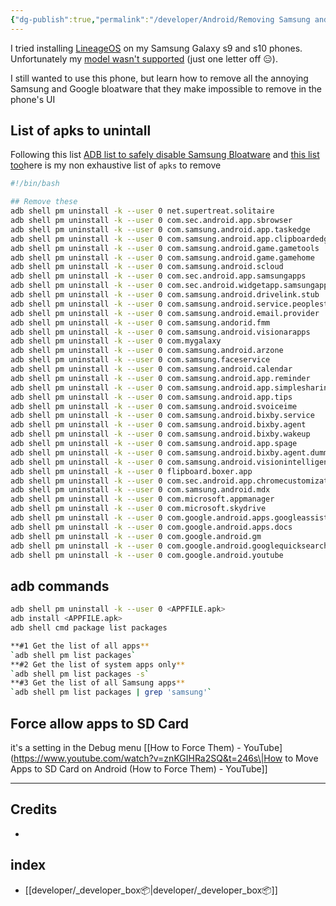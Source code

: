 ```yaml
---
{"dg-publish":true,"permalink":"/developer/Android/Removing Samsung and Google Bloatware from Android 12/","noteIcon":""}
---
```



I tried installing [LineageOS](https://lineageos.org/) on my Samsung Galaxy s9 and s10 phones. Unfortunately my [model wasn't supported](https://wiki.lineageos.org/devices/beyond1lte/) (just one letter off 😑). 

I still wanted to use this phone, but learn how to remove all the annoying Samsung and Google bloatware that they make impossible to remove in the phone's UI
## List of apks to unintall

Following this list [ADB list to safely disable Samsung Bloatware](https://www.reddit.com/r/GalaxyS9/comments/iv4p3n/adb_list_to_safely_disable_samsung_bloatware/) and [this list too](https://technastic.com/remove-samsung-bloatware-safe-to-remove-apps/)here is my non exhaustive list of `apks` to remove

```bash
#!/bin/bash

## Remove these
adb shell pm uninstall -k --user 0 net.supertreat.solitaire
adb shell pm uninstall -k --user 0 com.sec.android.app.sbrowser
adb shell pm uninstall -k --user 0 com.samsung.android.app.taskedge
adb shell pm uninstall -k --user 0 com.samsung.android.app.clipboardedge
adb shell pm uninstall -k --user 0 com.samsung.android.game.gametools
adb shell pm uninstall -k --user 0 com.samsung.android.game.gamehome
adb shell pm uninstall -k --user 0 com.samsung.android.scloud
adb shell pm uninstall -k --user 0 com.sec.android.app.samsungapps
adb shell pm uninstall -k --user 0 com.sec.android.widgetapp.samsungapps
adb shell pm uninstall -k --user 0 com.samsung.android.drivelink.stub
adb shell pm uninstall -k --user 0 com.samsung.android.service.peoplestripesamsungpassautofill
adb shell pm uninstall -k --user 0 com.samsung.android.email.provider
adb shell pm uninstall -k --user 0 com.samsung.andorid.fmm
adb shell pm uninstall -k --user 0 com.samsung.android.visionarapps
adb shell pm uninstall -k --user 0 com.mygalaxy
adb shell pm uninstall -k --user 0 com.samsung.android.arzone
adb shell pm uninstall -k --user 0 com.samsung.faceservice
adb shell pm uninstall -k --user 0 com.samsung.android.calendar
adb shell pm uninstall -k --user 0 com.samsung.android.app.reminder
adb shell pm uninstall -k --user 0 com.samsung.android.app.simplesharing
adb shell pm uninstall -k --user 0 com.samsung.android.app.tips
adb shell pm uninstall -k --user 0 com.samsung.android.svoiceime
adb shell pm uninstall -k --user 0 com.samsung.android.bixby.service
adb shell pm uninstall -k --user 0 com.samsung.android.bixby.agent
adb shell pm uninstall -k --user 0 com.samsung.android.bixby.wakeup
adb shell pm uninstall -k --user 0 com.samsung.android.app.spage
adb shell pm uninstall -k --user 0 com.samsung.android.bixby.agent.dummy
adb shell pm uninstall -k --user 0 com.samsung.android.visionintelligence
adb shell pm uninstall -k --user 0 flipboard.boxer.app
adb shell pm uninstall -k --user 0 com.sec.android.app.chromecustomizations
adb shell pm uninstall -k --user 0 com.samsung.android.mdx
adb shell pm uninstall -k --user 0 com.microsoft.appmanager
adb shell pm uninstall -k --user 0 com.microsoft.skydrive
adb shell pm uninstall -k --user 0 com.google.android.apps.googleassistant
adb shell pm uninstall -k --user 0 com.google.android.apps.docs
adb shell pm uninstall -k --user 0 com.google.android.gm
adb shell pm uninstall -k --user 0 com.google.android.googlequicksearchbox
adb shell pm uninstall -k --user 0 com.google.android.youtube
```

## adb commands

```bash
adb shell pm uninstall -k --user 0 <APPFILE.apk>
adb install <APPFILE.apk>
adb shell cmd package list packages

**#1 Get the list of all apps**  
`adb shell pm list packages`  
**#2 Get the list of system apps only**  
`adb shell pm list packages -s`  
**#3 Get the list of all Samsung apps**  
`adb shell pm list packages | grep 'samsung'`
```


## Force allow apps to SD Card

it's a setting in the Debug menu [[How to Force Them) - YouTube](https://www.youtube.com/watch?v=znKGIHRa2SQ&t=246s\|How to Move Apps to SD Card on Android (How to Force Them) - YouTube]]

---

## Credits
- 
## index
- [[developer/_developer_box📦\|developer/_developer_box📦]]